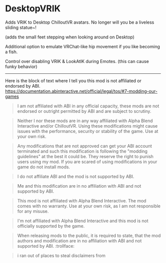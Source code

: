 # DesktopVRIK
Adds VRIK to Desktop ChilloutVR avatars. No longer will you be a liveless sliding statue~!

(adds the small feet stepping when looking around on Desktop)

Additional option to emulate VRChat-like hip movement if you like becoming a fish.

Control over disabling VRIK & LookAtIK during Emotes. (this can cause funky behavior)

---

Here is the block of text where I tell you this mod is not affiliated or endorsed by ABI. 
https://documentation.abinteractive.net/official/legal/tos/#7-modding-our-games

> I am not affiliated with ABI in any official capacity, these mods are not endorsed or outright permitted by ABI and are subject to scrutiny.

> Neither I nor these mods are in any way affiliated with Alpha Blend Interactive and/or ChilloutVR. Using these modifications might cause issues with the performance, security or stability of the game. Use at your own risk.

> Any modifications that are not approved can get your ABI account terminated and such this modification is following the "modding guidelines" at the best it could be.
> They reserve the right to punish users using my mod.
> If you are scared of using modifications in your game do not install mods.

> I do not affiliate ABI and the mod is not supported by ABI.

> Me and this modification are in no affiliation with ABI and not supported by ABI.

> This mod is not affiliated with Alpha Blend Interactive. The mod comes with no warranty. Use at your own risk, as I am not responsible for any misuse.

> I'm not affiliated with Alpha Blend Interactive and this mod is not officially supported by the game.

> When releasing mods to the public, it is required to state, that the mod authors and modification are in no affiliation with ABI and not supported by ABI. :trollface:

> i ran out of places to steal disclaimers from
